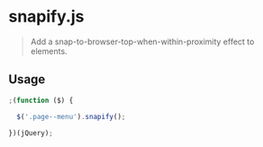 # snapify.js
> Add a snap-to-browser-top-when-within-proximity effect to elements.

## Usage
```javascript
;(function ($) {

  $('.page--menu').snapify();

})(jQuery);
```